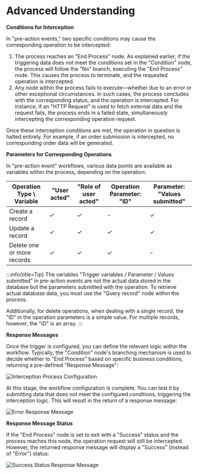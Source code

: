 # Advanced Understanding

**Conditions for Interception**

In "pre-action events," two specific conditions may cause the corresponding operation to be intercepted:

1. The process reaches an "End Process" node. As explained earlier, if the triggering data does not meet the conditions set in the "Condition" node, the process will follow the "No" branch, executing the "End Process" node. This causes the process to terminate, and the requested operation is intercepted.
2. Any node within the process fails to execute—whether due to an error or other exceptional circumstances. In such cases, the process concludes with the corresponding status, and the operation is intercepted. For instance, if an "HTTP Request" is used to fetch external data and the request fails, the process ends in a failed state, simultaneously intercepting the corresponding operation request.

Once these interception conditions are met, the operation in question is halted entirely. For example, if an order submission is intercepted, no corresponding order data will be generated.

**Parameters for Corresponding Operations**

In "pre-action event" workflows, various data points are available as variables within the process, depending on the operation:

| Operation Type \\ Variable | "User acted" | "Role of user acted" | Operation Parameter: "ID" | Parameter: "Values submitted" |
| -------------------------- | ---------- | -------------------------- | ------------------------- | -------------------------------------------- |
| Create a record             | ✓          | ✓                          | -                         | ✓                                              |
| Update a record             | ✓          | ✓                          | ✓                         | ✓                                              |
| Delete one or more records  | ✓          | ✓                          | ✓                         | -                                              |

:::info{title=Tip}
The variables "Trigger variables / Parameter / Values submitted" in pre-action events are not the actual data stored in the database but the parameters submitted with the operation. To retrieve actual database data, you must use the "Query record" node within the process.

Additionally, for delete operations, when dealing with a single record, the "ID" in the operation parameters is a simple value. For multiple records, however, the "ID" is an array.
:::

**Response Messages**

Once the trigger is configured, you can define the relevant logic within the workflow. Typically, the "Condition" node's branching mechanism is used to decide whether to "End Process" based on specific business conditions, returning a pre-defined "Response Message":

![Interception Process Configuration](https://static-docs.nocobase.com/cfddda5d8012fd3d0ca09f04ea610539.png)

At this stage, the workflow configuration is complete. You can test it by submitting data that does not meet the configured conditions, triggering the interception logic. This will result in the return of a response message:

![Error Response Message](https://static-docs.nocobase.com/06bd4a6b6ec499c853f0c39987f63a6a.png)

**Response Message Status**

If the "End Process" node is set to exit with a "Success" status and the process reaches this node, the operation request will still be intercepted. However, the returned response message will display a "Success" (instead of "Error") status:

![Success Status Response Message](https://static-docs.nocobase.com/9559bbf56067144759451294b18c790e.png)
